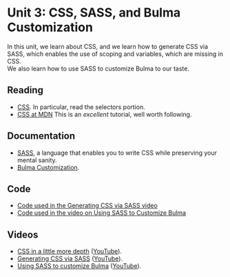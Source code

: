 # Unit 3: CSS, SASS, and Bulma Customization

In this unit, we learn about CSS, and we learn how to generate CSS via SASS, which enables the use of scoping and variables, which are missing in CSS.  
We also learn how to use SASS to customize Bulma to our taste. 

## Reading

* [CSS](https://en.wikipedia.org/wiki/CSS).  In particular, read the selectors portion.  
* [CSS at MDN](https://developer.mozilla.org/en-US/docs/Learn/CSS) This is an _excellent_ tutorial, well worth following. 

## Documentation

* [SASS](https://sass-lang.com), a language that enables you to write CSS while preserving your mental sanity. 
* [Bulma Customization](https://bulma.io/documentation/customize/with-sass-cli/). 

## Code

* [Code used in the Generating CSS via SASS video](https://github.com/learn-py4web/sass-example)
* [Code used in the video on Using SASS to Customize Bulma](https://github.com/learn-py4web/config-bulma-example)

## Videos

* [CSS in a little more depth](https://drive.google.com/file/d/1HWJPOXbgGqjzooibNXdEX9QFKWAr9-z0/view?usp=sharing) ([YouTube](https://youtu.be/HpK6L4VAEXk)).
* [Generating CSS via SASS](https://drive.google.com/file/d/1jhVdbQngvgFB7RCStL7ITRnAWCsMm7DV/view?usp=sharing) ([YouTube](https://youtu.be/w0CCd9kmMyU)).
* [Using SASS to customize Bulma](https://drive.google.com/file/d/1wqm67_VuoiiNXPzOqA0K49Ksazbl55F_/view?usp=sharing) ([YouTube](https://youtu.be/IDhRW4FIPyw)).

